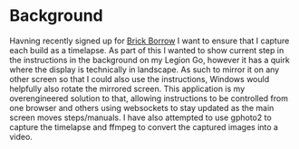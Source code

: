 # Background
Havning recently signed up for [Brick Borrow](https://www.brickborrow.com/) I want to ensure that I capture each build as a timelapse. As part of this I wanted to show current step in the instructions in the background on my Legion Go, however it has a quirk where the display is technically in landscape. As such to mirror it on any other screen so that I could also use the instructions, Windows would helpfully also rotate the mirrored screen. This application is my overengineered solution to that, allowing instructions to be controlled from one browser and others using websockets to stay updated as the main screen moves steps/manuals. I have also attempted to use gphoto2 to capture the timelapse and ffmpeg to convert the captured images into a video.